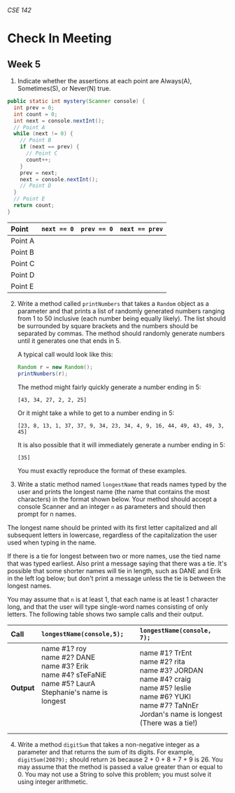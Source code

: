 _CSE 142_
# Check In Meeting
## Week 5

1. 	Indicate whether the assertions at each point are Always(A), Sometimes(S), or Never(N) true.

  ```java
  public static int mystery(Scanner console) {
    int prev = 0;
    int count = 0;
    int next = console.nextInt();
    // Point A
    while (next != 0) {
      // Point B
      if (next == prev) {
        // Point C
        count++;
      }
      prev = next;
      next = console.nextInt();
      // Point D
    }
    // Point E
    return count;
  }
  ```

  | __Point__ | __`next == 0`__ | __`prev == 0`__ | __`next == prev`__ |
  | :--- | :--- | :--- | :---- |
  | Point A | | | |
  | Point B | | | |
  | Point C | | | |
  | Point D | | | |
  | Point E | | | |

2. Write a method called `printNumbers` that takes a `Random` object as a parameter and that prints a list of randomly generated numbers ranging from 1 to 50 inclusive (each number being equally likely). The list should be surrounded by square brackets and the numbers should be separated by commas. The method should randomly generate numbers until it generates one that ends in 5.

   A typical call would look like this:
   
      ```java
      Random r = new Random();
      printNumbers(r);
      ```
        
   The method might fairly quickly generate a number ending in 5:

    `[43, 34, 27, 2, 2, 25]`

   Or it might take a while to get to a number ending in 5:

    `[23, 8, 13, 1, 37, 37, 9, 34, 23, 34, 4, 9, 16, 44, 49, 43, 49, 3, 45]`

   It is also possible that it will immediately generate a number ending in 5:

    `[35]`

   You must exactly reproduce the format of these examples.

3. Write a static method named `longestName` that reads names typed by the user and prints the longest name (the name that contains the most characters) in the format shown below. Your method should accept a console Scanner and an integer `n` as parameters and should then prompt for n names.

  The longest name should be printed with its first letter capitalized and all subsequent letters in lowercase, regardless of the capitalization the user used when typing in the name.

  If there is a tie for longest between two or more names, use the tied name that was typed earliest. Also print a message saying that there was a tie. It's possible that some shorter names will tie in length, such as DANE and Erik in the left log below; but don't print a message unless the tie is between the longest names.

  You may assume that `n` is at least 1, that each name is at least 1 character long, and that the user will type single-word names consisting of only letters. The following table shows two sample calls and their output.
  
  | __Call__ | `longestName(console,5);` | `longestName(console, 7);` |
  | :--- | :--- | :--- |
  | __Output__ | name #1? roy<br/> name #2? DANE<br/> name #3? Erik<br/> name #4? sTeFaNiE<br/> name #5? LaurA<br/> Stephanie's name is longest <br/><br/><br/><br/>| name #1? TrEnt<br/> name #2? rita<br/> name #3? JORDAN<br/> name #4? craig<br/> name #5? leslie<br/> name #6? YUKI<br/> name #7? TaNnEr<br/> Jordan's name is longest <br/> (There was a tie!) |

4. Write a method `digitSum` that takes a non-negative integer as a parameter and that returns the sum of its digits.  For example, `digitSum(20879);` should return `26` because 2 + 0 + 8 + 7 + 9 is 26.  You may assume that the method is passed a value greater than or equal to 0.  You may not use a String to solve this problem; you must solve it using integer arithmetic.
